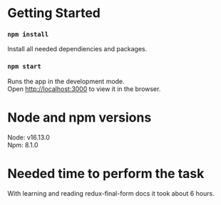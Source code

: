 # Getting Started

### `npm install`

Install all needed dependiencies and packages.

### `npm start`

Runs the app in the development mode.\
Open [http://localhost:3000](http://localhost:3000) to view it in the browser.

# Node and npm versions

Node: v16.13.0\
Npm: 8.1.0

# Needed time to perform the task

With learning and reading redux-final-form docs it took about 6 hours.



